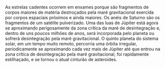 ﻿As estrelas cadentes ocorrem em enxames porque são fragmentos de corpos maiores de matéria destroçados pela maré gravitacional exercida por corpos espaciais próximos e ainda maiores. Os anéis de Saturno são os fragmentos de um satélite pulverizado. Uma das luas de Júpiter está agora se aproximando perigosamente da zona crítica da maré de desintegração e, dentro de uns poucos milhões de anos, será incorporada pelo planeta ou sofrerá desintegração pela maré gravitacional. O quinto planeta do sistema solar, em um tempo muito remoto, percorria uma órbita irregular, periodicamente se aproximando cada vez mais de Júpiter até que entrou na zona crítica de desintegração pela maré gravitacional, foi rapidamente estilhaçado, e se tornou o atual cinturão de asteroides.